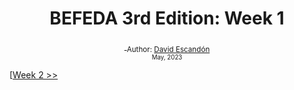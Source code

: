 <div align="center">
  <h1> BEFEDA 3rd Edition: Week 1</h1>
  <a class="header-badge" target="_blank" href="">
  <img src="">
  </a>
  <sub>Author:
  <a href="" target="_blank">David Escandón</a><br>
  <small> May, 2023</small>
  </sub>
</div>
</div>

[[Week 2 >>]()